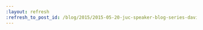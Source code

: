 ```yaml
---
:layout: refresh
:refresh_to_post_id: /blog/2015/2015-05-20-juc-speaker-blog-series-david-dang-juc-u-s-east
---
```

